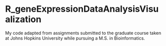 # R_geneExpressionDataAnalysisVisualization
My code adapted from assignments submitted to the graduate course taken at Johns Hopkins University while pursuing a M.S. in Bioinformatics. 
